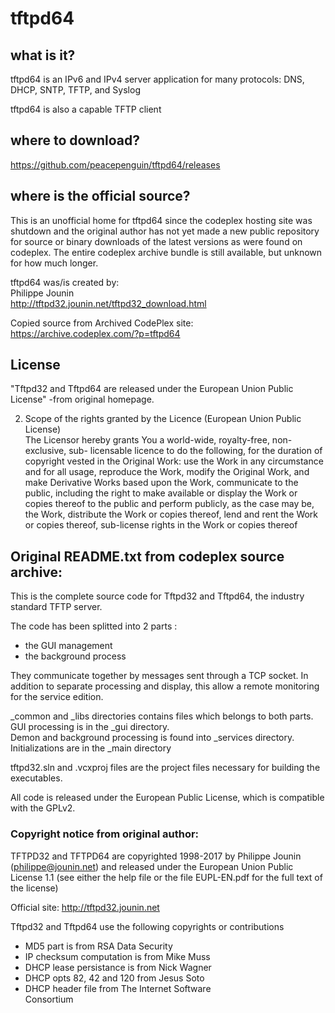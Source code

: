 # tftpd64
  
## what is it?
tftpd64 is an IPv6 and IPv4 server application for many protocols: DNS, DHCP, SNTP, TFTP, and Syslog  
  
tftpd64 is also a capable TFTP client  
  
## where to download?
https://github.com/peacepenguin/tftpd64/releases  
  
## where is the official source?
This is an unofficial home for tftpd64 since the codeplex hosting site was shutdown and the original author has not yet made a new public repository for source or binary downloads of the latest versions as were found on codeplex. The entire codeplex archive bundle is still available, but unknown for how much longer.  
  
tftpd64 was/is created by:  
Philippe Jounin   
http://tftpd32.jounin.net/tftpd32_download.html  
   
Copied source from Archived CodePlex site:  
https://archive.codeplex.com/?p=tftpd64  
  
## License  
"Tftpd32 and Tftpd64 are released under the European Union Public License" -from original homepage.  
  
2. Scope of the rights granted by the Licence (European Union Public License)  
The Licensor hereby grants You a world-wide, royalty-free, non-exclusive, sub- licensable licence to do the following, for the duration of copyright vested in the Original Work: 
use the Work in any circumstance and for all usage, 
reproduce the Work, 
modify the Original Work, and make Derivative Works based upon the Work, 
communicate to the public, including the right to make available or display the Work or copies thereof to the public and perform publicly, as the case may be, the Work, 
distribute the Work or copies thereof, 
lend and rent the Work or copies thereof, sub-license rights in the Work or copies thereof 

## Original README.txt from codeplex source archive:
This is the complete source code for Tftpd32 and Tftpd64, the industry standard TFTP server.  
  
The code has been splitted into 2 parts :   
  - the GUI management  
  - the background process  
  
They communicate together by messages sent through a TCP socket. In addition to separate processing and display, this allow a remote monitoring for the service edition.  
  
_common and _libs directories contains files which belongs to both parts.  
GUI processing is in the _gui directory.  
Demon and background processing is found into _services directory.  
Initializations are in the _main directory  
  
tftpd32.sln and .vcxproj files are the project files necessary for building the executables.  
  
All code is released under the European Public License, which is compatible with the GPLv2.  
  
### Copyright notice from original author:
TFTPD32 and TFTPD64 are copyrighted 1998-2017 by Philippe Jounin (philippe@jounin.net) and released under the European Union Public License 1.1 (see either the help file or the file EUPL-EN.pdf for the full text of the license)  
  
Official site: http://tftpd32.jounin.net  
  
Tftpd32 and Tftpd64 use the following copyrights or contributions  
  - MD5 part is from RSA Data Security  
  - IP checksum computation is from Mike Muss  
  - DHCP lease persistance is from Nick Wagner   
  - DHCP opts 82, 42 and 120 from Jesus Soto  
  - DHCP header file from The Internet Software  
    Consortium  
  




